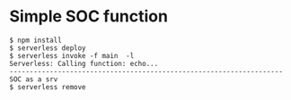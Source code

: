 # Simple SOC function

```console
$ npm install
$ serverless deploy
$ serverless invoke -f main  -l
Serverless: Calling function: echo...
--------------------------------------------------------------------
SOC as a srv
$ serverless remove
```
